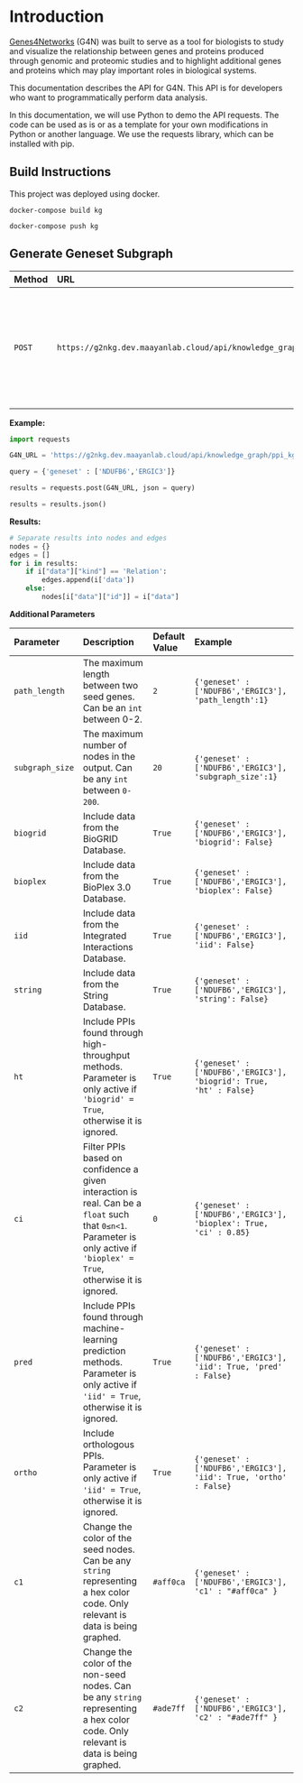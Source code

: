 # Introduction

[Genes4Networks](https://g2nkg.dev.maayanlab.cloud/) (G4N) was built to serve as a tool for biologists to study and visualize the relationship between genes and proteins produced through genomic and proteomic studies and to highlight additional genes and proteins which may play important roles in biological systems.

This documentation describes the API for G4N. This API is for developers who want to programmatically perform data analysis. 

In this documentation, we will use Python to demo the API requests. The code can be used as is or as a template for your own modifications in Python or another language. We use the requests library, which can be installed with pip.

## Build Instructions 
This project was deployed using docker. 
```
docker-compose build kg 

docker-compose push kg
```

## Generate Geneset Subgraph 

| Method | URL | Input | Returns |
| :--- | :--- | :--- | :--- | 
| `POST` | `https://g2nkg.dev.maayanlab.cloud/api/knowledge_graph/ppi_kg` | A python `dict` containing a `list` of seed genes as type `string` mapped to `geneset:` | A JSON object storing protein nodes and edges

**Example:**
```python
import requests 

G4N_URL = 'https://g2nkg.dev.maayanlab.cloud/api/knowledge_graph/ppi_kg'

query = {'geneset' : ['NDUFB6','ERGIC3']}

results = requests.post(G4N_URL, json = query)

results = results.json()
``` 
**Results:**

```python
# Separate results into nodes and edges 
nodes = {}
edges = []
for i in results:
    if i["data"]["kind"] == 'Relation':
        edges.append(i['data'])
    else:
        nodes[i["data"]["id"]] = i["data"]
```

**Additional Parameters**

| Parameter | Description | Default Value | Example
| :--- | :--- | :--- | :--- |
| `path_length` | The maximum length between two seed genes. Can be an `int` between 0-2. | `2` | `{'geneset' : ['NDUFB6','ERGIC3'], 'path_length':1}`
|`subgraph_size`| The maximum number of nodes in the output. Can be any `int` between `0-200`.| `20`|  `{'geneset' : ['NDUFB6','ERGIC3'], 'subgraph_size':1}`
|`biogrid`| Include data from the BioGRID Database.| `True` | `{'geneset' : ['NDUFB6','ERGIC3'], 'biogrid': False}`
|`bioplex`| Include data from the BioPlex 3.0 Database.| `True` | `{'geneset' : ['NDUFB6','ERGIC3'], 'bioplex': False}`
|`iid`| Include data from the Integrated Interactions Database.| `True` | `{'geneset' : ['NDUFB6','ERGIC3'], 'iid': False}`
|`string`| Include data from the String Database.| `True` | `{'geneset' : ['NDUFB6','ERGIC3'], 'string': False}`
|`ht`| Include PPIs found through high-throughput methods. Parameter is only active if `'biogrid' = True`, otherwise it is ignored.| `True` | `{'geneset' : ['NDUFB6','ERGIC3'], 'biogrid': True, 'ht' : False}`
|`ci`| Filter PPIs based on confidence a given interaction is real. Can be a `float` such that `0≤n<1`. Parameter is only active if `'bioplex' = True`, otherwise it is ignored.| `0` | `{'geneset' : ['NDUFB6','ERGIC3'], 'bioplex': True, 'ci' : 0.85}`
|`pred`| Include PPIs found through machine-learning prediction methods. Parameter is only active if `'iid' = True`, otherwise it is ignored.| `True` | `{'geneset' : ['NDUFB6','ERGIC3'], 'iid': True, 'pred' : False}`
|`ortho`| Include orthologous PPIs. Parameter is only active if `'iid' = True`, otherwise it is ignored.| `True` | `{'geneset' : ['NDUFB6','ERGIC3'], 'iid': True, 'ortho' : False}`
|`c1`| Change the color of the seed nodes. Can be any `string` representing a hex color code. Only relevant is data is being graphed.|`#aff0ca` | `{'geneset' : ['NDUFB6','ERGIC3'], 'c1' : "#aff0ca" }`
|`c2`| Change the color of the non-seed nodes. Can be any `string` representing a hex color code. Only relevant is data is being graphed.|`#ade7ff` | `{'geneset' : ['NDUFB6','ERGIC3'], 'c2' : "#ade7ff" }`
